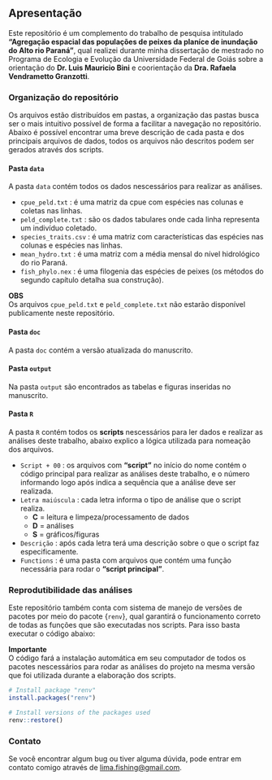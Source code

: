 
## Apresentação

Este repositório é um complemento do trabalho de pesquisa intitulado
**“Agregação espacial das populações de peixes da planíce de inundação
do Alto rio Paraná”**, qual realizei durante minha dissertação de
mestrado no Programa de Ecologia e Evolução da Universidade Federal de
Goiás sobre a orientação do **Dr. Luis Mauricio Bini** e coorientação da
**Dra. Rafaela Vendrametto Granzotti**.

### Organização do repositório

Os arquivos estão distribuídos em pastas, a organização das pastas busca
ser o mais intuitivo possível de forma a facilitar a navegação no
repositório. Abaixo é possível encontrar uma breve descrição de cada
pasta e dos principais arquivos de dados, todos os arquivos não
descritos podem ser gerados através dos scripts.

#### Pasta `data`

A pasta `data` contém todos os dados nescessários para realizar as
análises.  

- `cpue_peld.txt` : é uma matriz da cpue com espécies nas colunas e
  coletas nas linhas.  
- `peld_complete.txt` : são os dados tabulares onde cada linha
  representa um indivíduo coletado.  
- `species_traits.csv` : é uma matriz com características das espécies
  nas colunas e espécies nas linhas.  
- `mean_hydro.txt` : é uma matriz com a média mensal do nível
  hidrológico do rio Paraná.  
- `fish_phylo.nex` : é uma filogenia das espécies de peixes (os métodos
  do segundo capítulo detalha sua construção).  

**OBS**  
Os arquivos `cpue_peld.txt` e `peld_complete.txt` não estarão disponível
publicamente neste repositório.  

#### Pasta `doc`

A pasta `doc` contém a versão atualizada do manuscrito.

#### Pasta `output`

Na pasta `output` são encontrados as tabelas e figuras inseridas no
manuscrito.

#### Pasta `R`

A pasta `R` contém todos os **scripts** nescessários para ler dados e
realizar as análises deste trabalho, abaixo explico a lógica utilizada
para nomeação dos arquivos.  

- `Script + 00` : os arquivos com **“script”** no início do nome contém
  o código principal para realizar as análises deste trabalho, e o
  número informando logo após indica a sequência que a análise deve ser
  realizada.  
- `Letra maiúscula` : cada letra informa o tipo de análise que o script
  realiza.  
  - **C** = leitura e limpeza/processamento de dados  
  - **D** = análises  
  - **S** = gráficos/figuras  
- `Descrição` : após cada letra terá uma descrição sobre o que o script
  faz especificamente.  
- `Functions` : é uma pasta com arquivos que contém uma função
  necessária para rodar o **“script principal”**.

### Reprodutibilidade das análises

Este repositório também conta com sistema de manejo de versões de
pacotes por meio do pacote {`renv`}, qual garantirá o funcionamento
correto de todas as funções que são executadas nos scripts. Para isso
basta executar o código abaixo:

**Importante**  
O código fará a instalação automática em seu computador de todos os
pacotes nescessários para rodar as análises do projeto na mesma versão
que foi utilizada durante a elaboração dos scripts.

``` r
# Install package "renv"
install.packages("renv")

# Install versions of the packages used
renv::restore()
```

### Contato

Se você encontrar algum bug ou tiver alguma dúvida, pode entrar em
contato comigo através de <lima.fishing@gmail.com>.
